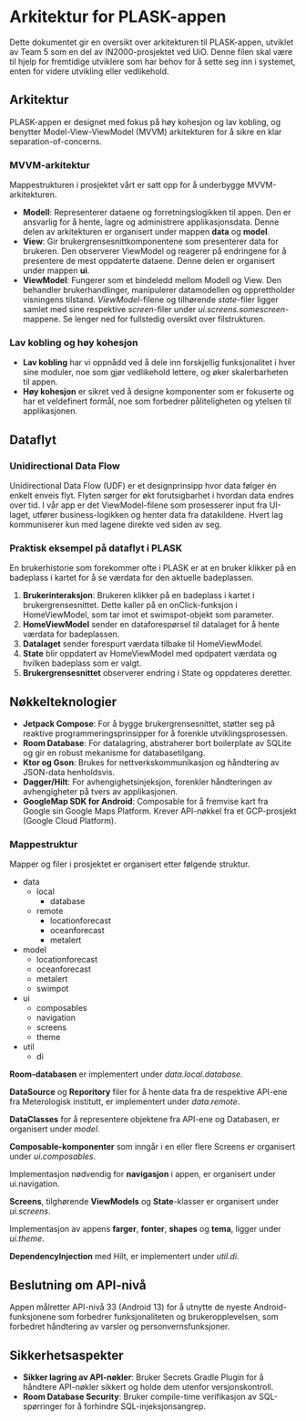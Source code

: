 
# Arkitektur for PLASK-appen
Dette dokumentet gir en oversikt over arkitekturen til PLASK-appen, utviklet av Team 5 som en del av IN2000-prosjektet ved UiO. Denne filen skal være til hjelp for fremtidige utviklere som har behov for å sette seg inn i systemet, enten for videre utvikling eller vedlikehold.

## Arkitektur
PLASK-appen er designet med fokus på høy kohesjon og lav kobling, og benytter Model-View-ViewModel (MVVM) arkitekturen for å sikre en klar separation-of-concerns.

### MVVM-arkitektur
Mappestrukturen i prosjektet vårt er satt opp for å underbygge MVVM-arkitekturen. 

- **Modell**: Representerer dataene og forretningslogikken til appen. Den er ansvarlig for å hente, lagre og administrere applikasjonsdata. Denne delen av arkitekturen er organisert under mappen **data** og **model**. 
- **View**: Gir brukergrensesnittkomponentene som presenterer data for brukeren. Den observerer ViewModel og reagerer på endringene for å presentere de mest oppdaterte dataene. Denne delen er organisert under mappen **ui**.
- **ViewModel**: Fungerer som et bindeledd mellom Modell og View. Den behandler brukerhandlinger, manipulerer datamodellen og opprettholder visningens tilstand. *ViewModel*-filene og tilhørende *state*-filer ligger samlet med sine respektive *screen*-filer under *ui.screens.somescreen*-mappene. Se lenger ned for fullstedig oversikt over filstrukturen.

### Lav kobling og høy kohesjon
- **Lav kobling** har vi oppnådd ved å dele inn forskjellig funksjonalitet i hver sine moduler, noe som gjør vedlikehold lettere, og øker skalerbarheten til appen.
- **Høy kohesjon** er sikret ved å designe komponenter som er fokuserte og har et veldefinert formål, noe som forbedrer påliteligheten og ytelsen til applikasjonen.

## Dataflyt

### Unidirectional Data Flow

Unidirectional Data Flow (UDF) er et designprinsipp hvor data følger én enkelt enveis flyt. Flyten sørger for økt forutsigbarhet i hvordan data endres over tid. I vår app er det ViewModel-filene som prosesserer input fra UI-laget, utfører business-logikken og henter data fra datakildene. Hvert lag kommuniserer kun med lagene direkte ved siden av seg.

### Praktisk eksempel på dataflyt i PLASK
En brukerhistorie som forekommer ofte i PLASK er at en bruker klikker på en badeplass i kartet for å se værdata for den aktuelle badeplassen.
1. **Brukerinteraksjon**: Brukeren klikker på en badeplass i kartet i brukergrensesnittet. Dette kaller på en onClick-funksjon i HomeViewModel, som tar imot et swimspot-objekt som parameter.
2. **HomeViewModel** sender en dataforespørsel til datalaget for å hente værdata for badeplassen.
3. **Datalaget** sender forespurt værdata tilbake til HomeViewModel.
4. **State** blir oppdatert av HomeViewModel med opdpatert værdata og hvilken badeplass som er valgt.
5. **Brukergrensesnittet** observerer endring i State og oppdateres deretter.

## Nøkkelteknologier
- **Jetpack Compose**: For å bygge brukergrensesnittet, støtter seg på reaktive programmeringsprinsipper for å forenkle utviklingsprosessen.
- **Room Database**: For datalagring, abstraherer bort boilerplate av SQLite og gir en robust mekanisme for databasetilgang.
- **Ktor og Gson**: Brukes for nettverkskommunikasjon og håndtering av JSON-data henholdsvis.
- **Dagger/Hilt**: For avhengighetsinjeksjon, forenkler håndteringen av avhengigheter på tvers av applikasjonen.
- **GoogleMap SDK for Android**: Composable for å fremvise kart fra Google sin Google Maps Platform. Krever API-nøkkel fra et GCP-prosjekt (Google Cloud Platform).

### Mappestruktur
Mapper og filer i prosjektet er organisert etter følgende struktur. 
- data
	- local
		- database
	- remote
		- locationforecast
		- oceanforecast
		- metalert
- model
	- locationforecast
	- oceanforecast
	- metalert
	- swimpot
- ui
	- composables
	- navigation
	- screens
	- theme
- util
	- di

**Room-databasen** er implementert under *data.local.database*.

**DataSource** og **Reporitory** filer for å hente data fra de respektive API-ene fra Meterologisk institutt, er implementert under *data.remote*.

**DataClasses** for å representere objektene fra API-ene og Databasen, er organisert under *model*.

**Composable-komponenter** som inngår i en eller flere Screens er organisert under *ui.composables*.

Implementasjon nødvendig for **navigasjon** i appen, er organisert under ui.navigation.

**Screens**, tilghørende **ViewModels** og **State**-klasser er organisert under *ui.screens*.

Implementasjon av appens **farger**, **fonter**, **shapes** og **tema**, ligger under *ui.theme*.

**DependencyInjection** med Hilt, er implementert under *util.di*.

## Beslutning om API-nivå
Appen målretter API-nivå 33 (Android 13) for å utnytte de nyeste Android-funksjonene som forbedrer funksjonaliteten og brukeropplevelsen, som forbedret håndtering av varsler og personvernsfunksjoner.

## Sikkerhetsaspekter
- **Sikker lagring av API-nøkler**: Bruker Secrets Gradle Plugin for å håndtere API-nøkler sikkert og holde dem utenfor versjonskontroll.
- **Room Database Security**: Bruker compile-time verifikasjon av SQL-spørringer for å forhindre SQL-injeksjonsangrep.
